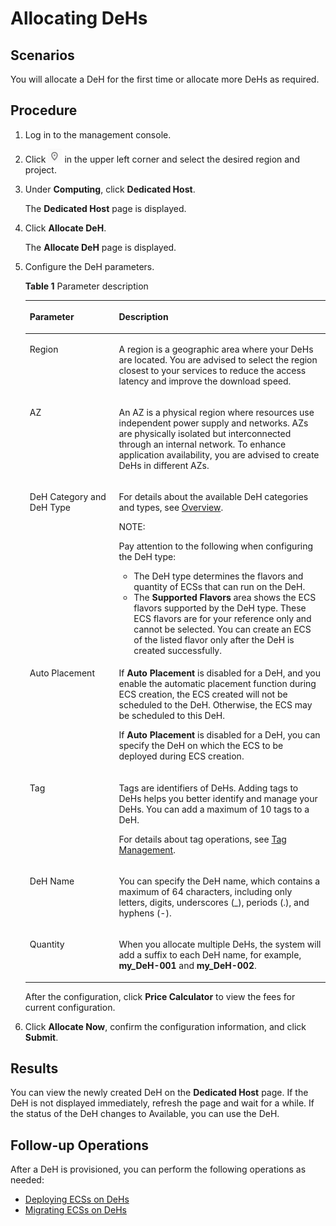 # Allocating DeHs<a name="EN-US_TOPIC_0046252762"></a>

## Scenarios<a name="section1181316715399"></a>

You will allocate a DeH for the first time or allocate more DeHs as required.

## Procedure<a name="section8199104219258"></a>

1.  Log in to the management console.
2.  Click  ![](figures/icon-region.png)  in the upper left corner and select the desired region and project.
3.  Under  **Computing**, click  **Dedicated Host**.

    The  **Dedicated Host**  page is displayed.

4.  Click  **Allocate DeH**.

    The  **Allocate DeH**  page is displayed.

5.  Configure the DeH parameters.

    **Table  1**  Parameter description

    <a name="table4657163211216"></a>
    <table><thead align="left"><tr id="row5658232111215"><th class="cellrowborder" valign="top" width="29.720000000000002%" id="mcps1.2.3.1.1"><p id="p86584320121"><a name="p86584320121"></a><a name="p86584320121"></a><strong id="b842352706184931"><a name="b842352706184931"></a><a name="b842352706184931"></a>Parameter</strong></p>
    </th>
    <th class="cellrowborder" valign="top" width="70.28%" id="mcps1.2.3.1.2"><p id="p26581432191220"><a name="p26581432191220"></a><a name="p26581432191220"></a><strong id="b552158191511"><a name="b552158191511"></a><a name="b552158191511"></a>Description</strong></p>
    </th>
    </tr>
    </thead>
    <tbody><tr id="row4658183251214"><td class="cellrowborder" valign="top" width="29.720000000000002%" headers="mcps1.2.3.1.1 "><p id="p4658132151210"><a name="p4658132151210"></a><a name="p4658132151210"></a>Region</p>
    </td>
    <td class="cellrowborder" valign="top" width="70.28%" headers="mcps1.2.3.1.2 "><p id="p565843251213"><a name="p565843251213"></a><a name="p565843251213"></a>A region is a geographic area where your DeHs are located. You are advised to select the region closest to your services to reduce the access latency and improve the download speed.</p>
    </td>
    </tr>
    <tr id="row19658232121210"><td class="cellrowborder" valign="top" width="29.720000000000002%" headers="mcps1.2.3.1.1 "><p id="p1965918329125"><a name="p1965918329125"></a><a name="p1965918329125"></a>AZ</p>
    </td>
    <td class="cellrowborder" valign="top" width="70.28%" headers="mcps1.2.3.1.2 "><p id="p16598328126"><a name="p16598328126"></a><a name="p16598328126"></a>An AZ is a physical region where resources use independent power supply and networks. AZs are physically isolated but interconnected through an internal network. To enhance application availability, you are advised to create DeHs in different AZs.</p>
    </td>
    </tr>
    <tr id="row18659153214125"><td class="cellrowborder" valign="top" width="29.720000000000002%" headers="mcps1.2.3.1.1 "><p id="p18659143201214"><a name="p18659143201214"></a><a name="p18659143201214"></a>DeH Category and DeH Type</p>
    </td>
    <td class="cellrowborder" valign="top" width="70.28%" headers="mcps1.2.3.1.2 "><p id="p765910329129"><a name="p765910329129"></a><a name="p765910329129"></a>For details about the available DeH categories and types, see <a href="overview.md">Overview</a>.</p>
    <div class="note" id="note105323691810"><a name="note105323691810"></a><a name="note105323691810"></a><span class="notetitle"> NOTE: </span><div class="notebody"><p id="p5847157162215"><a name="p5847157162215"></a><a name="p5847157162215"></a>Pay attention to the following when configuring the DeH type:</p>
    <a name="ul944440152218"></a><a name="ul944440152218"></a><ul id="ul944440152218"><li>The DeH type determines the flavors and quantity of ECSs that can run on the DeH.</li><li>The <strong id="b14202574246"><a name="b14202574246"></a><a name="b14202574246"></a>Supported Flavors</strong> area shows the ECS flavors supported by the DeH type. These ECS flavors are for your reference only and cannot be selected. You can create an ECS of the listed flavor only after the DeH is created successfully.</li></ul>
    </div></div>
    </td>
    </tr>
    <tr id="row14444183821318"><td class="cellrowborder" valign="top" width="29.720000000000002%" headers="mcps1.2.3.1.1 "><p id="p17444438161315"><a name="p17444438161315"></a><a name="p17444438161315"></a>Auto Placement</p>
    </td>
    <td class="cellrowborder" valign="top" width="70.28%" headers="mcps1.2.3.1.2 "><p id="p104451387132"><a name="p104451387132"></a><a name="p104451387132"></a>If <strong id="b842352706103317"><a name="b842352706103317"></a><a name="b842352706103317"></a>Auto Placement</strong> is disabled for a DeH, and you enable the automatic placement function during ECS creation, the ECS created will not be scheduled to the DeH. Otherwise, the ECS may be scheduled to this DeH.</p>
    <p id="p6731418142612"><a name="p6731418142612"></a><a name="p6731418142612"></a>If <strong id="b84235270610362"><a name="b84235270610362"></a><a name="b84235270610362"></a>Auto Placement</strong> is disabled for a DeH, you can specify the DeH on which the ECS to be deployed during ECS creation.</p>
    </td>
    </tr>
    <tr id="row19517205991310"><td class="cellrowborder" valign="top" width="29.720000000000002%" headers="mcps1.2.3.1.1 "><p id="p11518159101318"><a name="p11518159101318"></a><a name="p11518159101318"></a>Tag</p>
    </td>
    <td class="cellrowborder" valign="top" width="70.28%" headers="mcps1.2.3.1.2 "><p id="p175181596134"><a name="p175181596134"></a><a name="p175181596134"></a>Tags are identifiers of DeHs. Adding tags to DeHs helps you better identify and manage your DeHs. You can add a maximum of 10 tags to a DeH.</p>
    <p id="p8838814112714"><a name="p8838814112714"></a><a name="p8838814112714"></a>For details about tag operations, see <a href="tag-management.md">Tag Management</a>.</p>
    </td>
    </tr>
    <tr id="row175181759161317"><td class="cellrowborder" valign="top" width="29.720000000000002%" headers="mcps1.2.3.1.1 "><p id="p1951895913138"><a name="p1951895913138"></a><a name="p1951895913138"></a>DeH Name</p>
    </td>
    <td class="cellrowborder" valign="top" width="70.28%" headers="mcps1.2.3.1.2 "><p id="p151814593135"><a name="p151814593135"></a><a name="p151814593135"></a>You can specify the DeH name, which contains a maximum of 64 characters, including only letters, digits, underscores (_), periods (.), and hyphens (-).</p>
    </td>
    </tr>
    <tr id="row12554123171412"><td class="cellrowborder" valign="top" width="29.720000000000002%" headers="mcps1.2.3.1.1 "><p id="p17555142320145"><a name="p17555142320145"></a><a name="p17555142320145"></a>Quantity</p>
    </td>
    <td class="cellrowborder" valign="top" width="70.28%" headers="mcps1.2.3.1.2 "><p id="p11555132320149"><a name="p11555132320149"></a><a name="p11555132320149"></a>When you allocate multiple DeHs, the system will add a suffix to each DeH name, for example, <strong id="b19884101116291"><a name="b19884101116291"></a><a name="b19884101116291"></a>my_DeH-001</strong> and <strong id="b1979181413298"><a name="b1979181413298"></a><a name="b1979181413298"></a>my_DeH-002</strong>.</p>
    </td>
    </tr>
    </tbody>
    </table>

    After the configuration, click  **Price Calculator**  to view the fees for current configuration.

6.  Click  **Allocate Now**, confirm the configuration information, and click  **Submit**.

## Results<a name="section121771812163913"></a>

You can view the newly created DeH on the  **Dedicated Host**  page. If the DeH is not displayed immediately, refresh the page and wait for a while. If the status of the DeH changes to Available, you can use the DeH.

## Follow-up Operations<a name="section46318974102947"></a>

After a DeH is provisioned, you can perform the following operations as needed:

-   [Deploying ECSs on DeHs](deploying-ecss-on-dehs.md)
-   [Migrating ECSs on DeHs](migrating-ecss-on-dehs.md)

